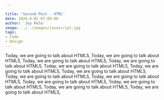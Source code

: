 ```yaml
---

title: 'Second Post - HTML'
date: 2020-8-02 07:09:00
author: 'Joy Pele'
image: ../../images/javascript.jpg
tags: 
- Code
- Design
---
```


Today, we are going to talk about HTML5, Today, we are going to talk about HTML5, Today, we are going to talk about HTML5, Today, we are going to talk about HTML5, Today, we are going to talk about HTML5, Today, we are going to talk about HTML5, Today, we are going to talk about HTML5, Today, we are going to talk about HTML5, Today, we are going to talk about HTML5, Today, we are going to talk about HTML5, Today, we are going to talk about HTML5, Today, we are going to talk about HTML5, Today, we are going to talk about HTML5,